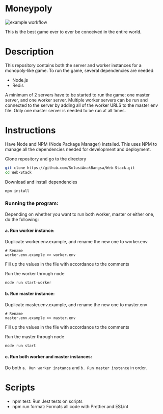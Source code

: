 # Moneypoly
![example workflow](https://github.com/nakamarusun/moneypoly/actions/workflows/node.js.yml/badge.svg)

This is the best game ever to ever be conceived in the entire world.

# Description
This repository contains both the server and worker instances for a monopoly-like game. To run the game, several dependencies are needed:
- Node.js
- Redis

A minimum of 2 servers have to be started to run the game: one master server, and one worker server.
Multiple worker servers can be run and connected to the server by adding all of the worker URLS to the master env file.
Only one master server is needed to be run at all times.

# Instructions

Have Node and NPM (Node Package Manager) installed. This uses NPM to manage all the dependencies needed for development and deployment.

Clone repository and go to the directory
```bash
git clone https://github.com/SolusiAnakBangsa/Web-Stack.git
cd Web-Stack
```

Download and install dependencies
```bash
npm install
```

### Running the program:
Depending on whether you want to run both worker, master or either one, do the following:

#### a. Run worker instance:

Duplicate worker.env.example, and rename the new one to worker.env
```
# Rename
worker.env.example >> worker.env
```

Fill up the values in the file with accordance to the comments

Run the worker  through node

```bash
node run start-worker
```

#### b. Run master instance:

Duplicate master.env.example, and rename the new one to master.env
```
# Rename
master.env.example >> master.env
```

Fill up the values in the file with accordance to the comments

Run the master through node

```bash
node run start
```

#### c. Run both worker and master instances:
Do both `a. Run worker instance` and `b. Run master instance` in order.

# Scripts
- npm test: Run Jest tests on scripts
- npm run format: Formats all code with Prettier and ESLint